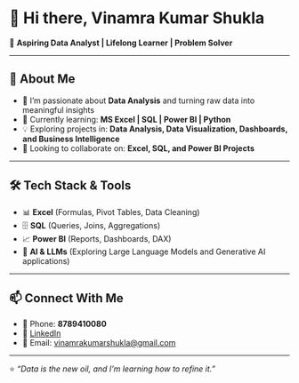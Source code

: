 # 👋 Hi there, Vinamra Kumar Shukla

🌟 **Aspiring Data Analyst | Lifelong Learner | Problem Solver**  

---

## 🚀 About Me  
- 👀 I’m passionate about **Data Analysis** and turning raw data into meaningful insights  
- 🌱 Currently learning: **MS Excel | SQL | Power BI | Python**  
- 💡 Exploring projects in: **Data Analysis, Data Visualization, Dashboards, and Business Intelligence**  
- 🤝 Looking to collaborate on: **Excel, SQL, and Power BI Projects**  

---

## 🛠️ Tech Stack & Tools  
- 📊 **Excel** (Formulas, Pivot Tables, Data Cleaning)  
- 🗄️ **SQL** (Queries, Joins, Aggregations)  
- 📈 **Power BI** (Reports, Dashboards, DAX)
- 🤖 **AI & LLMs** (Exploring Large Language Models and Generative AI applications)  

---

## 📫 Connect With Me  
- 📱 Phone: **8789410080**  
- 💼 [LinkedIn](www.linkedin.com/in/vinamra-kumar-shukla-35a892341) 
- 📧 Email: vinamrakumarshukla@gmail.com 

---

⭐ *“Data is the new oil, and I’m learning how to refine it.”*  

<!---
vibhishan06/vibhishan06 is a ✨ special ✨ repository because its `README.md` (this file) appears on your GitHub profile.
You can click the Preview link to take a look at your changes.
--->
